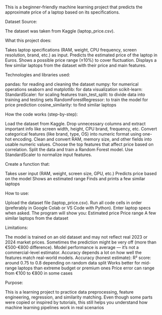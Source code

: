 This is a beginner-friendly machine learning project that predicts the approximate price of a laptop based on its specifications.


Dataset Source:

The dataset was taken from Kaggle (laptop_price.csv).


What this project does:

Takes laptop specifications (RAM, weight, CPU frequency, screen resolution, brand, etc.) as input.
Predicts the estimated price of the laptop in Euros.
Shows a possible price range (±10%) to cover fluctuation.
Displays a few similar laptops from the dataset with their price and main features.


Technologies and libraries used:

pandas: for reading and cleaning the dataset
numpy: for numerical operations
seaborn and matplotlib: for data visualization
scikit-learn:
StandardScaler: for scaling features
train_test_split: to divide data into training and testing sets
RandomForestRegressor: to train the model for price prediction
cosine_similarity: to find similar laptops


How the code works (step-by-step):

Load the dataset from Kaggle.
Drop unnecessary columns and extract important info like screen width, height, CPU brand, frequency, etc.
Convert categorical features (like brand, type, OS) into numeric format using one-hot encoding.
Clean and convert RAM, memory size, and other fields into usable numeric values.
Choose the top features that affect price based on correlation.
Split the data and train a Random Forest model.
Use StandardScaler to normalize input features.


Create a function that:

Takes user input (RAM, weight, screen size, GPU, etc.)
Predicts price based on the model
Shows an estimated range
Finds and prints a few similar laptops


How to use:

Upload the dataset file (laptop_price.csv).
Run all code cells in order (preferably in Google Colab or VS Code with Python).
Enter laptop specs when asked.
The program will show you:
Estimated price
Price range
A few similar laptops from the dataset


Limitations:

The model is trained on an old dataset and may not reflect real 2023 or 2024 market prices.
Sometimes the prediction might be very off (more than €500-€800 difference).
Model performance is average — it’s not a commercial-level estimator.
Accuracy depends a lot on how well the features match real-world models.
Accuracy (honest estimate):
R² score: around 0.75 to 0.8 depending on random data split
Works better for mid-range laptops than extreme budget or premium ones
Price error can range from €100 to €800 in some cases


Purpose:

This is a learning project to practice data preprocessing, feature engineering, regression, and similarity matching.
Even though some parts were copied or inspired by tutorials, this still helps you understand how machine learning pipelines work in real scenarios
